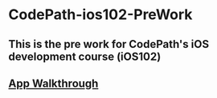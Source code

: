 # CodePath-ios102-PreWork
## This is the pre work for CodePath's iOS development course (iOS102)
## [App Walkthrough](https://i.imgur.com/vUoUhyR.gif)

